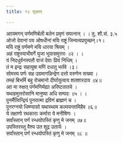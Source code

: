 ```yaml
---
title: १३ सूक्तम्

---
```

आायमगन् पर्णमणिर्बली बलेन प्रमृणं सपत्नान् । । तु. शौ.सं. ३.५  
ओजो देवानां पय ओषधीनां मयि राष्ट्रं जिन्वत्वप्रयुच्छन्।१।  
मयि राष्ट्रं पर्णमणे मयि धारया श्रियम् ।  
अहं राष्ट्रस्याभीवर्गे युजा भूयासमुत्तरः ॥२ । ।  
यं निदधुर्वनस्पतौ वाजं देवाः प्रियं निधिम् ।  
तं म इन्द्रः सहायुषा मणिं दधातु भर्तवे ।३।  
सोमस्य पर्णः सह उग्रमागन्निन्द्रेण दत्तो वरुणेन सख्या ।  
तमहं बिभर्मि बहु रोचमानो दीर्घायुत्वाय शतशारदाय ॥४॥  
आा मा रुक्षत् पर्णमणिर्मह्या अरिष्टतातये ।  
यथाहमुत्तरोसानि मानुष्या अधि सम्पदः ॥५ । ।  
पुनर्मैत्विन्द्रियं पुनरात्मा द्रविणं ब्राह्मणं च ।  
पुनरग्नयो धिष्ण्यासो यथास्थाम कल्पयन्तामिहैव ॥६॥  
ये तक्षाणो रथकाराः कर्मारा ये मनीषिणः ।  
सर्वांस्तान् पर्ण रन्धयोपस्तिं कृणु मे जनम् ॥७॥  
उपस्तिरस्तु वैश्य उत शूद्र उतार्यः ।  
सर्वांस्तान् पर्ण रन्धयोपस्तिं कृणु मे जनम् ॥८ ॥  
  